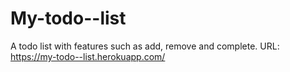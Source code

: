 # My-todo--list
A todo list with features such as add, remove and complete.
URL: https://my-todo--list.herokuapp.com/
